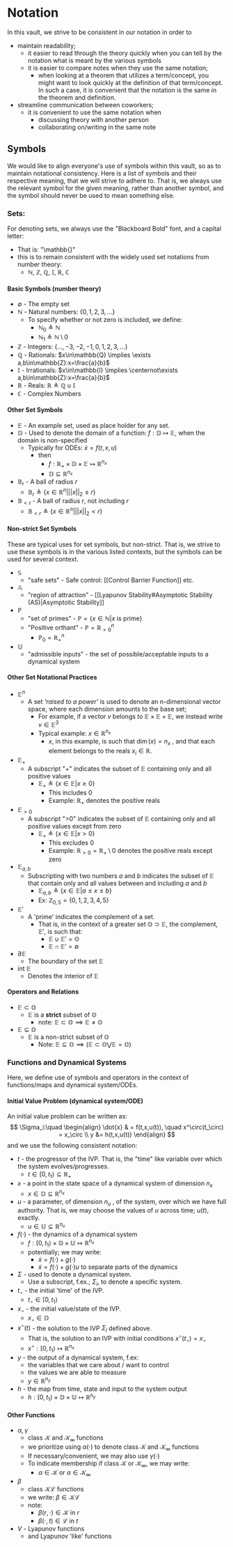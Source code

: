 # Notation
In this vault, we strive to be consistent in our notation in order to
- maintain readability;
	- it easier to read through the theory quickly when you can tell by the notation what is meant by the various symbols
	- it is easier to compare notes when they use the same notation;
		- when looking at a theorem that utilizes a term/concept, you might want to look quickly at the definition of that term/concept. In such a case, it is convenient that the notation is the same in the theorem and definition.
- streamline communication between coworkers;
	- it is convenient to use the same notation when
		- discussing theory with another person
		- collaborating on/writing in the same note


## Symbols
We would like to align everyone's use of symbols within this vault, so as to maintain notational consistency. Here is a list of symbols and their respective meaning, that we will strive to adhere to. That is, we always use the relevant symbol for the given meaning, rather than another symbol, and the symbol should never be used to mean something else.
### Sets:
For denoting sets, we always use the "Blackboard Bold" font, and a capital letter:
- That is: "\\mathbb{}"
- this is to remain consistent with the widely used set notations from number theory:
	- $\mathbb{N}$, $\mathbb{Z}$, $\mathbb{Q}$, $\mathbb{I}$, $\mathbb{R}$, $\mathbb{C}$
#### Basic Symbols (number theory)
- $\emptyset$ - The empty set
- $\mathbb{N}$ - Natural numbers: $\{0,1,2,3,\dots\}$ 
	- To specify whether or not zero is included, we define:
		- $\mathbb{N}_0 \triangleq \mathbb{N}$
		- $\mathbb{N}_1 \triangleq \mathbb{N}\setminus 0$
- $\mathbb{Z}$ - Integers: $\{\dots,-3,-2,-1,0,1,2,3,\dots\}$
- $\mathbb{Q}$ - Rationals: $x\in\mathbb{Q} \implies \exists a,b\in\mathbb{Z}:x=\frac{a}{b}$
- $\mathbb{I}$ - Irrationals: $x\in\mathbb{I} \implies \centernot\exists a,b\in\mathbb{Z}:x=\frac{a}{b}$
- $\mathbb{R}$ - Reals: $\mathbb{R} \triangleq \mathbb{Q}\cup\mathbb{I}$
- $\mathbb{C}$ - Complex Numbers

#### Other Set Symbols
- $\mathbb{E}$ - An example set, used as place holder for any set.
- $\mathbb{D}$ - Used to denote the domain of a function: $f:\mathbb{D}\mapsto\mathbb{E}$, when the domain is non-specified
	- Typically for ODEs: $\dot{x} = f(t,x,u)$
		- then
			- $f:\mathbb{R}_+\times\mathbb{D}\times\mathbb{E}\mapsto\mathbb{R}^{n_x}$
			- $\mathbb{D}\subseteq\mathbb{R}^{n_x}$ 
-  $\mathbb{B}_r$ - A ball of radius $r$
	- $\mathbb{B}_r \triangleq \{x\in\mathbb{R}^{n}\Big| ||x||_2 \leq r\}$
-  $\mathbb{B}_{<r}$ - A ball of radius $r$, not including $r$
	- $\mathbb{B}_{<r} \triangleq \{x\in\mathbb{R}^{n}\Big| ||x||_2 < r\}$ 
#### Non-strict Set Symbols
These are typical uses for set symbols, but non-strict. That is, we strive to use these symbols is in the various listed contexts, but the symbols can be used for several context.
- $\mathbb{S}$
	- "safe sets" - Safe control: [[Control Barrier Function]] etc.
- $\mathbb{A}$ 
	- "region of attraction" - [[Lyapunov Stability#Asymptotic Stability (AS)|Asymptotic Stability]]
- $\mathbb{P}$
	- "set of primes" - $\mathbb{P} = \{x\in \mathbb{N} | x\text{ is prime}\}$
	- "Positive orthant" - $\mathbb{P} = \mathbb{R}_{>0}^{n}$
		- $\mathbb{P}_0 = \mathbb{R}_{+}^{n}$
- $\mathbb{U}$ 
	- "admissible inputs" - the set of possible/acceptable inputs to a dynamical system

#### Other Set Notational Practices
- $\mathbb{E}^{n}$ 
	- A set *'raised to a power'* is used to denote an n-dimensional vector space, where each dimension amounts to the base set;
		- For example, if a vector $v$ belongs to $\mathbb{E}\times\mathbb{E}\times\mathbb{E}$, we instead write $v\in \mathbb{E}^3$
		- Typical example: $x\in\mathbb{R}^{n_x}$ 
			- $x$, in this example, is such that $\dim(x) = n_x$ , and that each element belongs to the reals $x_i\in\mathbb{R}$.
- $\mathbb{E}_{+}$ 
	- A subscript "+" indicates the subset of $\mathbb{E}$ containing only and all positive values
		- $\mathbb{E}_+ \triangleq \{x\in\mathbb{E}|x\geq0\}$
			- This includes 0
			- Example: $\mathbb{R}_+$ denotes the positive reals
- $\mathbb{E}_{>0}$ 
	- A subscript ">0" indicates the subset of $\mathbb{E}$ containing only and all positive values except from zero
		- $\mathbb{E}_+ \triangleq \{x\in\mathbb{E}|x>0\}$
			- This excludes 0
			- Example: $\mathbb{R}_{>0} = \mathbb{R}_+\setminus0$ denotes the positive reals except zero
- $\mathbb{E}_{a,b}$ 
	- Subscripting with two numbers $a$ and $b$ indicates the subset of $\mathbb{E}$ that contain only and all values between and including $a$ and $b$
		- $\mathbb{E}_{a,b} \triangleq \{x\in\mathbb{E}|a\leq x \leq b\}$
		- Ex: $\mathbb{Z}_{0,5} = \{0,1,2,3,4,5\}$
- $\mathbb{E}'$ 
	- A 'prime' indicates the complement of a set.
		- That is, in the context of a greater set $\mathbb{O} \supset \mathbb{E}$, the complement, $\mathbb{E}'$, is such that:
			- $\mathbb{E} \cup \mathbb{E}' = \mathbb{O}$
			- $\mathbb{E} \cap \mathbb{E}' = \emptyset$
- $\partial\mathbb{E}$
	- The boundary of the set $\mathbb{E}$ 
- $\text{int}~\mathbb{E}$ 
	- Denotes the interior of $\mathbb{E}$

#### Operators and Relations
- $\mathbb{E}\subset\mathbb{O}$ 
	- $\mathbb{E}$ is a **strict** subset of $\mathbb{O}$
		- note: $\mathbb{E}\subset\mathbb{O} \implies \mathbb{E} \not= \mathbb{O}$
- $\mathbb{E} \subseteq \mathbb{O}$
	- $\mathbb{E}$ is a non-strict subset of $\mathbb{O}$
		- Note: $\mathbb{E} \subseteq \mathbb{O} \implies \big(\mathbb{E}\subset\mathbb{O} \bigvee \mathbb{E}=\mathbb{O}\big)$




### Functions and Dynamical Systems
Here, we define use of symbols and operators in the context of functions/maps and dynamical system/ODEs.

#### Initial Value Problem (dynamical system/ODE)
An initial value problem can be written as:
$$
\Sigma_i:\quad
\begin{align}
\dot{x} & = f(t,x,u(t)), \quad x^\circ(t_\circ) = x_\circ \\
y &= h(t,x,u(t))
\end{align}
$$
and we use the following consistent notation:
- $t$ - the progressor of the IVP. That is, the "time" like variable over which the system evolves/progresses.
	- $t\in[0,t_1\rangle\subseteq\mathbb{R}_+$
- $x$ - a point in the state space of a dynamical system of dimension $n_x$
	- $x\in\mathbb{D}\subseteq\mathbb{R}^{n_x}$
- $u$ - a parameter, of dimension $n_u$ , of the system, over which we have full authority. That is, we may choose the values of $u$ across time; $u(t)$, exactly.
	- $u\in\mathbb{U}\subseteq\mathbb{R}^{n_u}$
- $f(\cdot)$ - the dynamics of a dynamical system
	- $f:[0,t_1\rangle\times\mathbb{D}\times\mathbb{U} \mapsto \mathbb{R}^{n_x}$
	- potentially; we may write:
		- $\dot{x} = f(\cdot) + g(\cdot)$
		- $\dot{x} = f(\cdot) + g(\cdot)u$
		to separate parts of the dynamics
- $\Sigma$ - used to denote a dynamical system. 
	- Use a subscript, f.ex.; $\Sigma_i$, to denote a specific system.
- $t_\circ$ - the initial 'time' of the IVP.
	- $t_\circ \in [0,t_1\rangle$
- $x_\circ$ - the initial value/state of the IVP.
	- $x_\circ \in \mathbb{D}$
- $x^\circ(t)$ - the solution to the IVP $\Sigma_i$ defined above.
	- That is, the solution to an IVP with initial conditions $x^\circ(t_\circ) = x_\circ$
	- $x^\circ:[0,t_1\rangle \mapsto \mathbb{R}^{n_x}$
- $y$ - the output of a dynamical system, f.ex:
	- the variables that we care about / want to control
	- the values we are able to measure
	- $y \in \mathbb{R}^{n_y}$
- $h$ - the map from time, state and input to the system output
	- $h:[0,t_1\rangle\times\mathbb{D}\times\mathbb{U} \mapsto \mathbb{R}^{n_y}$


#### Other Functions
- $\alpha,\gamma$
	- class $\mathcal{K}$ and $\mathcal{K}_\infty$ functions
	- we prioritize using $\alpha(\cdot)$ to denote class $\mathcal{K}$ and $\mathcal{K}_\infty$ functions
	- If necessary/convenient, we may also use $\gamma(\cdot)$
	- To indicate membership if class $\mathcal{K}$ or $\mathcal{K}_\infty$, we may write:
		- $\alpha \in \mathcal{K}$  or  $\alpha \in \mathcal{K}_\infty$
- $\beta$
	- class $\mathcal{KL}$ functions
	- we write: $\beta \in \mathcal{KL}$
	- note:
		- $\beta(r,\cdot) \in \mathcal{K}$   in $r$ 
		- $\beta(\cdot,t) \in \mathcal{L}$    in $t$
- $V$ - Lyapunov functions
	- and Lyapunov 'like' functions
